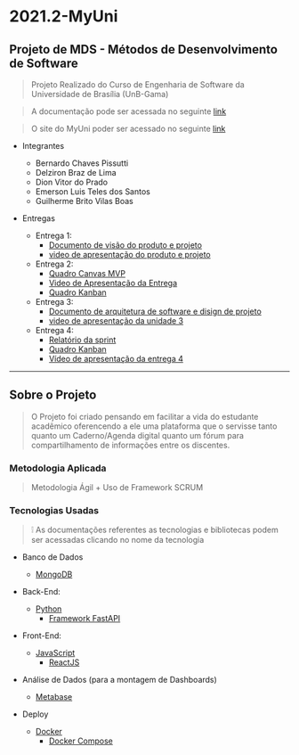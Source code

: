 # 2021.2-MyUni

## Projeto de MDS - Métodos de Desenvolvimento de Software

> Projeto Realizado do Curso de Engenharia de Software da Universidade de Brasília (UnB-Gama)

> A documentação pode ser acessada no seguinte [link](https://fgaunb-mds-gm.github.io/2021.2-MyUni/)

> O site do MyUni poder ser acessado no seguinte [link](http://ec2-44-204-81-194.compute-1.amazonaws.com/login) 

- Integrantes
    - Bernardo Chaves Pissutti
    - Delziron Braz de Lima
    - Dion Vitor do Prado
    - Emerson Luis Teles dos Santos
    - Guilherme Brito Vilas Boas

- Entregas
    - Entrega 1: 
        - [Documento de visão do produto e projeto](https://docs.google.com/document/d/1YgG6j5RnJfe0_Z228DQ8FHzL6BzVVosI9Sn-IhCIpB0/edit?usp=sharing)
        - [video de apresentação do produto e projeto](https://drive.google.com/file/d/1gNfu6XOg57-RpsbdVwmMPbsJPnlplmXa/view?usp=sharing)
    - Entrega 2:
        - [Quadro Canvas MVP](https://miro.com/app/board/uXjVOKONjxw=/?invite_link_id=450609391756)
        - [Video de Apresentação da Entrega](https://youtu.be/M_rSeqivSjI)
        - [Quadro Kanban](https://www.notion.so/ba33c89d295f495d89f795947d16eb17?v=c7e0b42840dc424dadeba8d12b949663)
    - Entrega 3:
        - [Documento de arquitetura de software e disign de projeto](https://fgaunb-mds-gm.github.io/2021.2-MyUni/pages/architecture.html)
        - [video de apresentação da unidade 3](https://drive.google.com/file/d/146kWImHb9qn2BIo0iR-LmMmXXM_soBSO/view?usp=sharing)
    - Entrega 4:
        - [Relatório da sprint](http://127.0.0.1:5500/docs/pages/overview.html#sprint-backlog)
        - [Quadro Kanban](https://www.notion.so/ba33c89d295f495d89f795947d16eb17?v=c7e0b42840dc424dadeba8d12b949663)
        - [Vídeo de apresentação da entrega 4](https://drive.google.com/file/d/1TcI_PSQPzSSLlB6uzF7ri34myuz9fz9T/view)
-----

## Sobre o Projeto

> O Projeto foi criado pensando em facilitar a vida do estudante acadêmico oferencendo a ele
> uma plataforma que o servisse tanto quanto um Caderno/Agenda digital quanto um fórum
> para compartilhamento de informações entre os discentes.

### Metodologia Aplicada

> Metodologia Ágil + Uso de Framework SCRUM

### Tecnologias Usadas

> :grey_exclamation: As documentações referentes as tecnologias e bibliotecas podem ser acessadas clicando no nome da tecnologia

- Banco de Dados
    - [MongoDB](https://docs.mongodb.com)

- Back-End:
    - [Python](https://docs.python.org/pt-br/3/library/index.html)
        - [Framework FastAPI](https://fastapi.tiangolo.com/)

- Front-End:
    - [JavaScript](https://developer.mozilla.org/pt-BR/docs/Web/JavaScript)
        - [ReactJS](https://pt-br.reactjs.org/docs/getting-started.html)

- Análise de Dados (para a montagem de Dashboards)
    - [Metabase](https://www.metabase.com/docs/latest/)

- Deploy
    - [Docker](https://docs.docker.com/)
        - [Docker Compose](https://docs.docker.com/compose/)